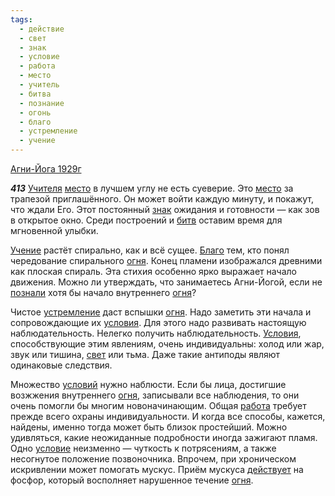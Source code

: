 ```yaml
---
tags:
  - действие
  - свет
  - знак
  - условие
  - работа
  - место
  - учитель
  - битва
  - познание
  - огонь
  - благо
  - устремление
  - учение
---
```


[Агни-Йога 1929г](https://127.0.0.1:4002/agni/1929)

___413___
[Учителя](../../../tags/#учитель) [место](../../../tags/#место) в лучшем углу не есть суеверие. Это [место](../../../tags/#место) за трапезой приглашённого. Он может войти каждую минуту, и покажут, что ждали Его. Этот постоянный [знак](../../../tags/#знак) ожидания и готовности — как зов в открытое окно. Среди построений и [битв](../../../tags/#битва) оставим время для мгновенной улыбки.   

[Учение](../../../tags/#учение) растёт спирально, как и всё сущее. [Благо](../../../tags/#благо) тем, кто понял чередование спирального [огня](../../../tags/#огонь). Конец пламени изображался древними как плоская спираль. Эта стихия особенно ярко выражает начало движения. Можно ли утверждать, что занимаетесь Агни-Йогой, если не [познали](../../../tags/#познание) хотя бы начало внутреннего [огня](../../../tags/#огонь)?   

Чистое [устремление](../../../tags/#устремление) даст вспышки [огня](../../../tags/#огонь). Надо заметить эти начала и сопровождающие их [условия](../../../tags/#[условие](../../../tags/#условие)). Для этого надо развивать настоящую наблюдательность. Нелегко получить наблюдательность. [Условия](../../../tags/#[условие](../../../tags/#условие)), способствующие этим явлениям, очень индивидуальны: холод или жар, звук или тишина, [свет](../../../tags/#свет) или тьма. Даже такие антиподы являют одинаковые следствия.   

Множество [условий](../../../tags/#[условие](../../../tags/#условие)) нужно наблюсти. Если бы лица, достигшие возжжения внутреннего [огня](../../../tags/#огонь), записывали все наблюдения, то они очень помогли бы многим новоначинающим. Общая [работа](../../../tags/#работа) требует прежде всего охраны индивидуальности. И когда все способы, кажется, найдены, именно тогда может быть близок простейший. Можно удивляться, какие неожиданные подробности иногда зажигают пламя. Одно [условие](../../../tags/#условие) неизменно — чуткость к потрясениям, а также несогнутое положение позвоночника. Впрочем, при хроническом искривлении может помогать мускус. Приём мускуса [действует](../../../tags/#действие) на фосфор, который восполняет нарушенное течение [огня](../../../tags/#огонь).